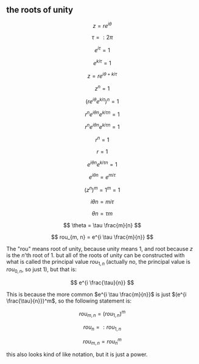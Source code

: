 ## the roots of unity

$$ z = r e^{i \theta} $$

$$ \tau = : 2 \pi $$

$$ e^{i \tau} = 1 $$

$$ e^{k i \tau} = 1 $$

$$ z = r e^{i \theta + k i \tau} $$

$$ z^n = 1 $$

$$ (r e^{i \theta} e^{k i \tau})^n = 1 $$

$$ r^n {e^{i \theta}}^n {e^{k i \tau}}^n = 1 $$

$$ r^n e^{i \theta n} e^{k i \tau n} = 1 $$

$$ r^n = 1 $$

$$ r = 1 $$

$$ e^{i \theta n} e^{k i \tau n} = 1 $$

$$ e^{i \theta n} = e^{m i \tau} $$

$$ (z^n)^m = 1^m = 1 $$

$$ i \theta n = m i \tau $$

$$ \theta n = \tau m $$

$$ \theta = \tau \frac{m}{n} $$

$$ rou_{m, n} = e^{i \tau \frac{m}{n}} $$

The "rou" means root of unity, because unity means $1$, and root because $z$ is the $n$'th root of $1$. but all of the roots of unity can be constructed with what is called the principal value $rou_{1, n}$ (actually no, the principal value is $rou_{0, n}$, so just $1$), but that is:

$$ e^{i \frac{\tau}{n}} $$

This is because the more common $e^{i \tau \frac{m}{n}}$ is just $(e^{i \frac{\tau}{n}})^m$, so the following statement is:

$$ rou_{m, n} = (rou_{1, n})^m $$

$$ rou_n = : rou_{1, n} $$

$$ rou_{m, n} = rou_n^m $$

this also looks kind of like notation, but it is just a power.
